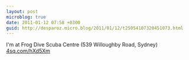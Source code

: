 ```yaml
---
layout: post
microblog: true
date: 2011-01-12 07:58 +0300
guid: http://desparoz.micro.blog/2011/01/12/t25054107320451073.html
---
```

I'm at Frog Dive Scuba Centre (539 Willoughby Road, Sydney) [4sq.com/hXd5Xm](http://4sq.com/hXd5Xm)
